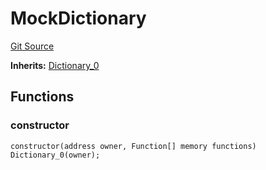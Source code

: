 # MockDictionary
[Git Source](https://github.com/metacontract/mc/blob/0cf91165f9ec2cbeeba800a4baf4e81e2df5c3bb/src/devkit/Flattened.sol)

**Inherits:**
[Dictionary_0](/src/devkit/Flattened.sol/contract.Dictionary_0.md)


## Functions
### constructor


```solidity
constructor(address owner, Function[] memory functions) Dictionary_0(owner);
```

